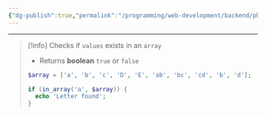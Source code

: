 ```yaml
---
{"dg-publish":true,"permalink":"/programming/web-development/backend/php/01-procedural/08-arrays/09-in-array/","tags":["programming","php","webdevelopment","backend"],"created":"2024-11-09T11:30:30.536+08:00"}
---
```



--- 
> [!info]
> Checks if `values` exists in an `array`
> - Returns __boolean__ `true` or `false`
> ```php
>$array = ['a', 'b', 'c', 'D', 'E', 'ab', 'bc', 'cd', 'b', 'd'];
> ```
> 
> ```php
> if (in_array('a', $array)) {
> 	echo 'Letter found';
> }
> ```


